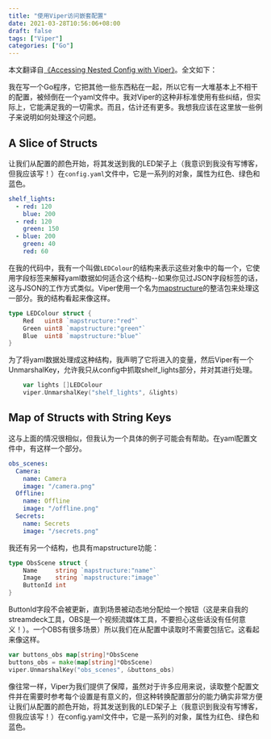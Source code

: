 ```yaml
---
title: "使用Viper访问嵌套配置"
date: 2021-03-28T10:56:06+08:00
draft: false
tags: ["Viper"]
categories: ["Go"]
---
```




本文翻译自[《Accessing Nested Config with Viper》](https://lornajane.net/posts/2020/accessing-nested-config-with-viper)。全文如下：



我在写一个Go程序，它把其他一些东西粘在一起，所以它有一大堆基本上不相干的配置，被倾倒在一个yaml文件中。我对Viper的这种非标准使用有些纠结，但实际上，它能满足我的一切需求。而且，估计还有更多。我想我应该在这里放一些例子来说明如何处理这个问题。



## A Slice of Structs

让我们从配置的颜色开始，将其发送到我的LED架子上（我意识到我没有写博客，但我应该写！）在`config.yaml`文件中，它是一系列的对象，属性为红色、绿色和蓝色。

```yaml
shelf_lights:
  - red: 120
    blue: 200
  - red: 120
    green: 150
  - blue: 200
    green: 40
    red: 60
```



在我的代码中，我有一个叫做`LEDColour`的结构来表示这些对象中的每一个，它使用字段标签来解释yaml数据如何适合这个结构--如果你见过JSON字段标签的话，这与JSON的工作方式类似。Viper使用一个名为[mapstructure](https://github.com/mitchellh/mapstructure)的整洁包来处理这一部分。我的结构看起来像这样。

```go
type LEDColour struct {
	Red   uint8 `mapstructure:"red"`
	Green uint8 `mapstructure:"green"`
	Blue  uint8 `mapstructure:"blue"`
}
```



为了将yaml数据处理成这种结构，我声明了它将进入的变量，然后Viper有一个UnmarshalKey，允许我只从config中抓取shelf_lights部分，并对其进行处理。

```go
	var lights []LEDColour
	viper.UnmarshalKey("shelf_lights", &lights)
```



## Map of Structs with String Keys

这与上面的情况很相似，但我认为一个具体的例子可能会有帮助。在yaml配置文件中，有这样一个部分。

```yaml
obs_scenes:
  Camera:
    name: Camera 
    image: "/camera.png"
  Offline:
    name: Offline
    image: "/offline.png"
  Secrets:
    name: Secrets
    image: "/secrets.png"
```



我还有另一个结构，也具有mapstructure功能：

```go
type ObsScene struct {
	Name     string `mapstructure:"name"`
	Image    string `mapstructure:"image"`
	ButtonId int
}
```



ButtonId字段不会被更新，直到场景被动态地分配给一个按钮（这是来自我的streamdeck工具，OBS是一个视频流媒体工具，不要担心这些话没有任何意义！）。一个OBS有很多场景）所以我们在从配置中读取时不需要包括它。这看起来像这样。

```go
var buttons_obs map[string]*ObsScene
buttons_obs = make(map[string]*ObsScene)
viper.UnmarshalKey("obs_scenes", &buttons_obs)
```



像往常一样，Viper为我们提供了保障，虽然对于许多应用来说，读取整个配置文件并在需要时参考每个设置是有意义的，但这种转换配置部分的能力确实非常方便
让我们从配置的颜色开始，将其发送到我的LED架子上（我意识到我没有写博客，但我应该写！）在config.yaml文件中，它是一系列的对象，属性为红色、绿色和蓝色。